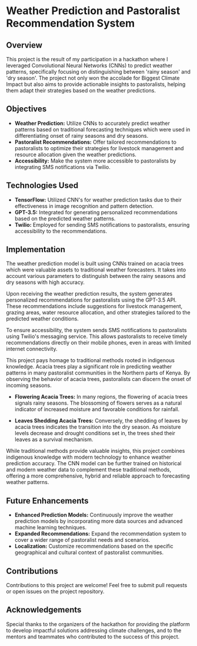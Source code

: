 # Weather Prediction and Pastoralist Recommendation System

## Overview

This project is the result of my participation in a hackathon where I leveraged Convolutional Neural Networks (CNNs) to predict weather patterns, specifically focusing on distinguishing between 'rainy season' and 'dry season'. The project not only won the accolade for Biggest Climate Impact but also aims to provide actionable insights to pastoralists, helping them adapt their strategies based on the weather predictions.

## Objectives

- **Weather Prediction:** Utilize CNNs to accurately predict weather patterns based on traditional forecasting techniques which were used in differentiating onset of rainy seasons and dry seasons.
- **Pastoralist Recommendations:** Offer tailored recommendations to pastoralists to optimize their strategies for livestock management and resource allocation given the weather predictions.
- **Accessibility:** Make the system more accessible to pastoralists by integrating SMS notifications via Twilio.

## Technologies Used

- **TensorFlow:** Utilized CNN's for weather prediction tasks due to their effectiveness in image recognition and pattern detection.
- **GPT-3.5:** Integrated for generating personalized recommendations based on the predicted weather patterns.
- **Twilio:** Employed for sending SMS notifications to pastoralists, ensuring accessibility to the recommendations.

## Implementation

The weather prediction model is built using CNNs trained on acacia trees which were valuable assets to traditional weather forecasters. It takes into account various parameters to distinguish between the rainy seasons and dry seasons with high accuracy.


Upon receiving the weather prediction results, the system generates personalized recommendations for pastoralists using the GPT-3.5 API. These recommendations include suggestions for livestock management, grazing areas, water resource allocation, and other strategies tailored to the predicted weather conditions.


To ensure accessibility, the system sends SMS notifications to pastoralists using Twilio's messaging service. This allows pastoralists to receive timely recommendations directly on their mobile phones, even in areas with limited internet connectivity.


This project pays homage to traditional methods rooted in indigenous knowledge. Acacia trees play a significant role in predicting weather patterns in many pastoralist communities in the Northern parts of Kenya. By observing the behavior of acacia trees, pastoralists can discern the onset of incoming seasons.

- **Flowering Acacia Trees:** In many regions, the flowering of acacia trees signals rainy seasons. The blossoming of flowers serves as a natural indicator of increased moisture and favorable conditions for rainfall.

- **Leaves Shedding Acacia Trees:** Conversely, the shedding of leaves by acacia trees indicates the transition into the dry season. As moisture levels decrease and drought conditions set in, the trees shed their leaves as a survival mechanism.


While traditional methods provide valuable insights, this project combines indigenous knowledge with modern technology to enhance weather prediction accuracy. The CNN model can be further trained on historical and modern weather data to complement these traditional methods, offering a more comprehensive, hybrid and reliable approach to forecasting weather patterns.


## Future Enhancements

- **Enhanced Prediction Models:** Continuously improve the weather prediction models by incorporating more data sources and advanced machine learning techniques.
- **Expanded Recommendations:** Expand the recommendation system to cover a wider range of pastoralist needs and scenarios.
- **Localization:** Customize recommendations based on the specific geographical and cultural context of pastoralist communities.

## Contributions

Contributions to this project are welcome! Feel free to submit pull requests or open issues on the project repository.

## Acknowledgements

Special thanks to the organizers of the hackathon for providing the platform to develop impactful solutions addressing climate challenges, and to the mentors and teammates who contributed to the success of this project.
